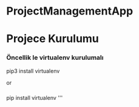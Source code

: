 # ProjectManagementApp

# Projece Kurulumu

### Öncellik le virtualenv kurulumalı
  pip3 install virtualenv 

or
###
pip install virtualenv 
'''
